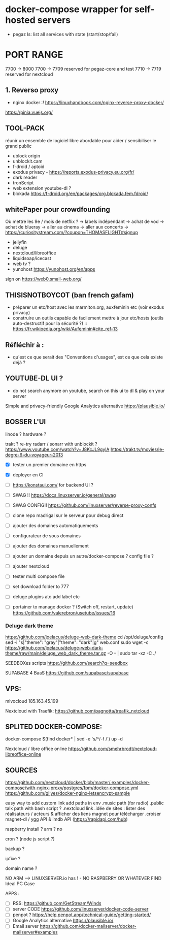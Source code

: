 # docker-compose wrapper for self-hosted servers
- pegaz ls: list all services with state (start/stop/fail)

# PORT RANGE
7700 -> 8000
7700 -> 7709 reserved for pegaz-core and test
7710 -> 7719 reserved for nextcloud

## 1. Reverso proxy
- nginx docker :!
https://linuxhandbook.com/nginx-reverse-proxy-docker/

https://pinia.vuejs.org/

## TOOL-PACK
réunir un ensemble de logiciel libre abordable pour aider / sensibiliser le grand public
- ublock origin
- unblockit.cam
- f-droid / aptoid
- exodus privacy - https://reports.exodus-privacy.eu.org/fr/
- dark reader
- tronScript
- web extension youtube-dl ?
- blokada https://f-droid.org/en/packages/org.blokada.fem.fdroid/

## whitePaper pour crowdfounding

Où mettre les 9e / mois de netflix ?
-> labels indépendant
-> achat de vod
-> achat de blueray
-> aller au cinema
-> aller aux concerts
-> https://curiositystream.com/?coupon=THOMASFLIGHT#signup

- jellyfin
- deluge
- nextcloud/libreoffice
- liquidsoap/icecast
- web tv ?
- yunohost
https://yunohost.org/en/apps

sign on https://web0.small-web.org/

## THISISNOTBOYCOT (ban french gafam)
- préparer un etc/host avec les marmiton.org, auxfeminin etc (voir exodus privacy)
- construire un outils capable de facilement mettre à jour etc/hosts (outils auto-destructif pour la sécurité ?) :: https://fr.wikipedia.org/wiki/Aufeminin#cite_ref-13

## Réfléchir à :
- qu'est ce que serait des "Conventions d'usages", est ce que cela existe déjà ?
## YOUTUBE-DL UI ?
- do not search anymore on youtube, search on this ui to dl & play on your server

 Simple and privacy-friendly Google Analytics alternative 
https://plausible.io/

## BOSSER L'UI

linode ? hardware ?

trakt ? re-try radarr / sonarr with unblockit ?
https://www.youtube.com/watch?v=J8KcJL9gylA
https://trakt.tv/movies/le-degre-6-du-voyageur-2013

- [x] tester un premier domaine en https
- [x] deployer en CI
- [ ] https://konstaui.com/ for backend UI ?
- [ ] SWAG !! https://docs.linuxserver.io/general/swag
- [ ] SWAG CONFIG!!  https://github.com/linuxserver/reverse-proxy-confs
- [ ] clone repo madrigal sur le serveur pour debug direct
- [ ] ajouter des domaines automatiquements
- [ ] configurateur de sous domaines
- [ ] ajouter des domaines manuellement
- [ ] ajouter un domaine depuis un autre/docker-compose ? config file ?
- [ ] ajouter nextcloud
- [ ] tester multi compose file
- [ ] set download folder to 777
- [ ] deluge plugins ato add label etc
- [ ] portainer to manage docker ? (Switch off, restart, update) https://github.com/valerebron/usetube/issues/16


### Deluge dark theme
https://github.com/joelacus/deluge-web-dark-theme
cd /opt/deluge/config
sed -i "s|\"theme\": \"gray\"|\"theme\": \"dark\"|g" web.conf
sudo wget -c https://github.com/joelacus/deluge-web-dark-theme/raw/main/deluge_web_dark_theme.tar.gz -O - | sudo tar -xz -C ./

SEEDBOXes scripts
https://github.com/search?q=seedbox

SUPABASE 4 BaaS
https://github.com/supabase/supabase 

## VPS:
mivocloud
185.163.45.199

Nextcloud with Traefik:
https://github.com/pagnotta/treafik_nxtcloud

## SPLITED DOCKER-COMPOSE:
docker-compose $(find docker* | sed -e 's/^/-f /') up -d

Nextcloud / libre office online
https://github.com/smehrbrodt/nextcloud-libreoffice-online

## SOURCES
https://github.com/nextcloud/docker/blob/master/.examples/docker-compose/with-nginx-proxy/postgres/fpm/docker-compose.yml
https://github.com/gilyes/docker-nginx-letsencrypt-sample


easy way to add custom link
add paths in env
.music path (for radio)
.public talk path with bash script ?
.nextcloud link
.idée de sites : lister des réalisateurs / acteurs & afficher des liens magnet pour télécharger
.croiser magnet-dl / ygg API & imdb API (https://rapidapi.com/hub)

raspberry install ?
arm ? no

cron ? (node js script ?)

backup ?

ipfixe ?

domain name ?

NO ARM --> LINUXSERVER.io has ! - NO RASPBERRY OR WHATEVER
FIND Ideal PC Case


APPS :

- [ ] RSS: https://github.com/GetStream/Winds
- [ ] server CODE https://github.com/linuxserver/docker-code-server
- [ ] penpot ? https://help.penpot.app/technical-guide/getting-started/
- [ ] Google Analytics alternative https://plausible.io/
- [ ] Email server https://github.com/docker-mailserver/docker-mailserver#examples
